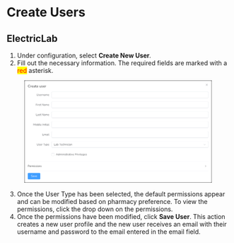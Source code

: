 # Create Users

## ElectricLab

1. Under configuration, select **Create New User**_._
2. Fill out the necessary information. The required fields are marked with a <mark style="color:red;">red</mark> asterisk.

<figure><img src="../../.gitbook/assets/Create user window.png" alt=""><figcaption></figcaption></figure>

3. Once the User Type has been selected, the default permissions appear and can be modified based on pharmacy preference. To view the permissions, click the drop down on the permissions.
4. Once the permissions have been modified, click **Save User**. This action creates a new user profile and the new user receives an email with their username and password to the email entered in the email field.

